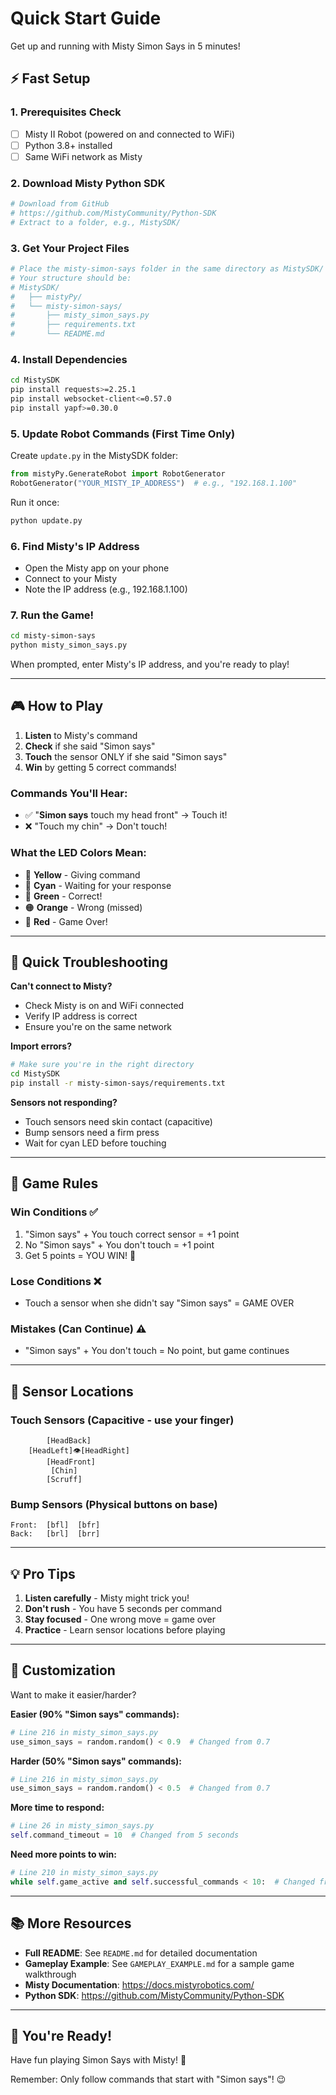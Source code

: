 # Quick Start Guide

Get up and running with Misty Simon Says in 5 minutes!

## ⚡ Fast Setup

### 1. Prerequisites Check
- [ ] Misty II Robot (powered on and connected to WiFi)
- [ ] Python 3.8+ installed
- [ ] Same WiFi network as Misty

### 2. Download Misty Python SDK
```bash
# Download from GitHub
# https://github.com/MistyCommunity/Python-SDK
# Extract to a folder, e.g., MistySDK/
```

### 3. Get Your Project Files
```bash
# Place the misty-simon-says folder in the same directory as MistySDK/
# Your structure should be:
# MistySDK/
#   ├── mistyPy/
#   └── misty-simon-says/
#       ├── misty_simon_says.py
#       ├── requirements.txt
#       └── README.md
```

### 4. Install Dependencies
```bash
cd MistySDK
pip install requests>=2.25.1
pip install websocket-client<=0.57.0
pip install yapf>=0.30.0
```

### 5. Update Robot Commands (First Time Only)
Create `update.py` in the MistySDK folder:
```python
from mistyPy.GenerateRobot import RobotGenerator
RobotGenerator("YOUR_MISTY_IP_ADDRESS")  # e.g., "192.168.1.100"
```

Run it once:
```bash
python update.py
```

### 6. Find Misty's IP Address
- Open the Misty app on your phone
- Connect to your Misty
- Note the IP address (e.g., 192.168.1.100)

### 7. Run the Game!
```bash
cd misty-simon-says
python misty_simon_says.py
```

When prompted, enter Misty's IP address, and you're ready to play!

---

## 🎮 How to Play

1. **Listen** to Misty's command
2. **Check** if she said "Simon says"
3. **Touch** the sensor ONLY if she said "Simon says"
4. **Win** by getting 5 correct commands!

### Commands You'll Hear:
- ✅ "**Simon says** touch my head front" → Touch it!
- ❌ "Touch my chin" → Don't touch!

### What the LED Colors Mean:
- 💛 **Yellow** - Giving command
- 🔵 **Cyan** - Waiting for your response
- 💚 **Green** - Correct!
- 🟠 **Orange** - Wrong (missed)
- 🔴 **Red** - Game Over!

---

## 🚨 Quick Troubleshooting

**Can't connect to Misty?**
- Check Misty is on and WiFi connected
- Verify IP address is correct
- Ensure you're on the same network

**Import errors?**
```bash
# Make sure you're in the right directory
cd MistySDK
pip install -r misty-simon-says/requirements.txt
```

**Sensors not responding?**
- Touch sensors need skin contact (capacitive)
- Bump sensors need a firm press
- Wait for cyan LED before touching

---

## 🎯 Game Rules

### Win Conditions ✅
1. "Simon says" + You touch correct sensor = +1 point
2. No "Simon says" + You don't touch = +1 point
3. Get 5 points = YOU WIN! 🎉

### Lose Conditions ❌
- Touch a sensor when she didn't say "Simon says" = GAME OVER

### Mistakes (Can Continue) ⚠️
- "Simon says" + You don't touch = No point, but game continues

---

## 📍 Sensor Locations

### Touch Sensors (Capacitive - use your finger)
```
        [HeadBack]
    [HeadLeft]👁️[HeadRight]
        [HeadFront]
         [Chin]
        [Scruff]
```

### Bump Sensors (Physical buttons on base)
```
Front:  [bfl]  [bfr]
Back:   [brl]  [brr]
```

---

## 💡 Pro Tips

1. **Listen carefully** - Misty might trick you!
2. **Don't rush** - You have 5 seconds per command
3. **Stay focused** - One wrong move = game over
4. **Practice** - Learn sensor locations before playing

---

## 🔧 Customization

Want to make it easier/harder?

**Easier (90% "Simon says" commands):**
```python
# Line 216 in misty_simon_says.py
use_simon_says = random.random() < 0.9  # Changed from 0.7
```

**Harder (50% "Simon says" commands):**
```python
# Line 216 in misty_simon_says.py
use_simon_says = random.random() < 0.5  # Changed from 0.7
```

**More time to respond:**
```python
# Line 26 in misty_simon_says.py
self.command_timeout = 10  # Changed from 5 seconds
```

**Need more points to win:**
```python
# Line 210 in misty_simon_says.py
while self.game_active and self.successful_commands < 10:  # Changed from 5
```

---

## 📚 More Resources

- **Full README**: See `README.md` for detailed documentation
- **Gameplay Example**: See `GAMEPLAY_EXAMPLE.md` for a sample game walkthrough
- **Misty Documentation**: https://docs.mistyrobotics.com/
- **Python SDK**: https://github.com/MistyCommunity/Python-SDK

---

## 🎉 You're Ready!

Have fun playing Simon Says with Misty! 🤖

Remember: Only follow commands that start with "Simon says"! 😉


